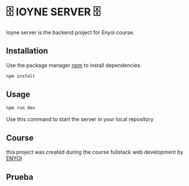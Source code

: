 #  🗄 IOYNE SERVER 🗄

Ioyne server is the backend project for Enyoi course.

## Installation

Use the package manager [npm](https://docs.npmjs.com/cli/v6/commands/npm-install) to install dependencies.

```bash
npm install 
```

## Usage

```javascript
npm run dev
```

Use this command to start the server in your local repository

## Course

this project was created during the course fullstack web development by [ENYOI](https://www.enyoi.co/)

## Prueba
